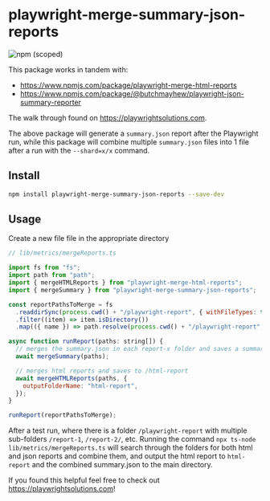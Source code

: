 # playwright-merge-summary-json-reports

![npm (scoped)](https://img.shields.io/npm/v/playwright-merge-summary-json-reports)

This package works in tandem with:

* <https://www.npmjs.com/package/playwright-merge-html-reports>
* <https://www.npmjs.com/package/@butchmayhew/playwright-json-summary-reporter>

The walk through found on <https://playwrightsolutions.com>.

The above package will generate a `summary.json` report after the Playwright run, while this package will combine multiple `summary.json` files into 1 file after a run with the `--shard=x/x` command.

## Install

```bash
npm install playwright-merge-summary-json-reports --save-dev
```

## Usage

Create a new file file in the appropriate directory

```javascript
// lib/metrics/mergeReports.ts

import fs from "fs";
import path from "path";
import { mergeHTMLReports } from "playwright-merge-html-reports";
import { mergeSummary } from "playwright-merge-summary-json-reports";

const reportPathsToMerge = fs
  .readdirSync(process.cwd() + "/playwright-report", { withFileTypes: true })
  .filter((item) => item.isDirectory())
  .map(({ name }) => path.resolve(process.cwd() + "/playwright-report", name));

async function runReport(paths: string[]) {
  // merges the summary.json in each report-x folder and saves a summary.json to root directory
  await mergeSummary(paths);

  // merges html reports and saves to /html-report
  await mergeHTMLReports(paths, {
    outputFolderName: "html-report",
  });
}

runReport(reportPathsToMerge);
```

After a test run, where there is a folder `/playwright-report` with multiple sub-folders `/report-1`, `/report-2/`, etc. Running the command `npx ts-node lib/metrics/mergeReports.ts` will search through the folders for both html and json reports and combine them, and output the html report to `html-report` and the combined summary.json to the main directory.

If you found this helpful feel free to check out <https://playwrightsolutions.com>!
